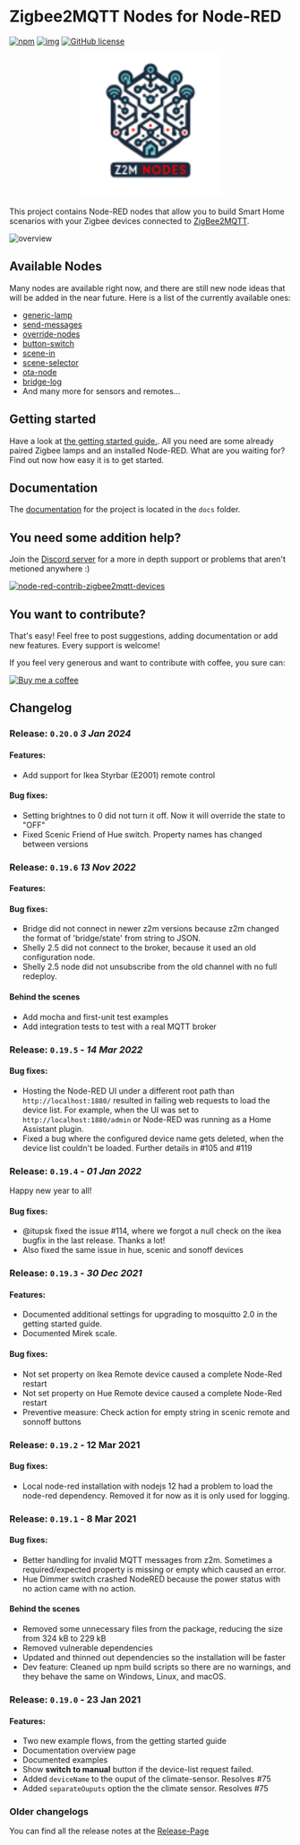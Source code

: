 # Zigbee2MQTT Nodes for Node-RED

[![npm](https://img.shields.io/npm/v/node-red-contrib-zigbee2mqtt-devices?style=for-the-badge)](https://www.npmjs.com/package/node-red-contrib-zigbee2mqtt-devices)
[![img](https://img.shields.io/badge/Node--RED-node--red--contrib--zigbee2mqtt--devices-%23aa4444?style=for-the-badge)](https://flows.nodered.org/node/node-red-contrib-zigbee2mqtt-devices)
[![GitHub license](https://img.shields.io/github/license/Dirnei/node-red-contrib-zigbee2mqtt-devices?style=for-the-badge)](https://github.com/Dirnei/node-red-contrib-zigbee2mqtt-devices/blob/master/LICENSE)


<p align="center">
     <img width="256" height="256" src="resources/logo_white_bg.svg">
</p>

This project contains Node-RED nodes that allow you to build Smart Home scenarios with your Zigbee devices connected to [ZigBee2MQTT](https://www.zigbee2mqtt.io/).

![overview](docs/img/overview.png)

## Available Nodes

Many nodes are available right now, and there are still new node ideas that will be added in the near future. Here is a list of the currently available ones:

- [generic-lamp](docs/nodes/generic-lamp.md)
- [send-messages](docs/nodes/send-messages.md)
- [override-nodes](docs/nodes/override-nodes.md)
- [button-switch](docs/nodes/button-switch.md)
- [scene-in](docs/nodes/scene-in.md)
- [scene-selector](docs/nodes/scene-selector.md)
- [ota-node](docs/nodes/ota-node.md)
- [bridge-log](docs/nodes/bridge-log.md)
- And many more for sensors and remotes...

## Getting started

Have a look at [the getting started guide.](docs/getting-started.md). All you need are some already paired Zigbee lamps and an installed Node-RED. What are you waiting for? Find out now how easy it is to get started.

## Documentation

The [documentation](docs/documentation.md) for the project is located in the `docs` folder.

## You need some addition help?

Join the [Discord server](https://discord.gg/4qCMEhJ) for a more in depth support or problems that aren't metioned anywhere :)

[![node-red-contrib-zigbee2mqtt-devices](https://discordapp.com/api/guilds/760063909465686067/widget.png?style=banner2)](https://discord.gg/4qCMEhJ)

## You want to contribute?

That's easy! Feel free to post suggestions, adding documentation or add new features. Every support is welcome!

If you feel very generous and want to contribute with coffee, you sure can:

[![Buy me a coffee][buymeacoffee-shield]][buymeacoffee]

[buymeacoffee]: https://www.buymeacoffee.com/dirnei
[buymeacoffee-shield]: https://www.buymeacoffee.com/assets/img/custom_images/orange_img.png

## Changelog 

### Release: `0.20.0` _3 Jan 2024_

#### Features:

- Add support for Ikea Styrbar (E2001) remote control

#### Bug fixes:

- Setting brightnes to 0 did not turn it off. Now it will override the state to "OFF"
- Fixed Scenic Friend of Hue switch. Property names has changed between versions

### Release: `0.19.6` _13 Nov 2022_

#### Features:

#### Bug fixes:
- Bridge did not connect in newer z2m versions because z2m changed the format of 'bridge/state' from string to JSON.
- Shelly 2.5 did not connect to the broker, because it used an old configuration node.
- Shelly 2.5 node did not unsubscribe from the old channel with no full redeploy.

#### Behind the scenes
- Add mocha and first-unit test examples
- Add integration tests to test with a real MQTT broker

### Release: `0.19.5` - _14 Mar 2022_

#### Bug fixes:

- Hosting the Node-RED UI under a different root path than `http://localhost:1880/` resulted in failing web requests to load the device list. For example, when the UI was set to `http://localhost:1880/admin` or Node-RED was running as a Home Assistant plugin.
- Fixed a bug where the configured device name gets deleted, when the device list couldn't be loaded. Further details in #105 and #119

### Release: `0.19.4` - _01 Jan 2022_

Happy new year to all!

#### Bug fixes:
- @itupsk fixed the issue #114, where we forgot a null check on the ikea bugfix in the last release. Thanks a lot!
- Also fixed the same issue in hue, scenic and sonoff devices

### Release: `0.19.3` - _30 Dec 2021_

#### Features:
- Documented additional settings for upgrading to mosquitto 2.0 in the getting started guide.
- Documented Mirek scale. 

#### Bug fixes:
- Not set property on Ikea Remote device caused a complete Node-Red restart
- Not set property on Hue Remote device caused a complete Node-Red restart
- Preventive measure: Check action for empty string in scenic remote and sonnoff buttons

### Release: `0.19.2` - 12 Mar 2021

#### Bug fixes:

- Local node-red installation with nodejs 12 had a problem to load the node-red dependency. Removed it for now as it is only used for logging.

### Release: `0.19.1` - 8 Mar 2021

#### Bug fixes:

- Better handling for invalid MQTT messages from z2m. Sometimes a required/expected property is missing or empty which caused an error.
- Hue Dimmer switch crashed NodeRED because the power status with no action came with no action.

#### Behind the scenes

- Removed some unnecessary files from the package, reducing the size from 324 kB to 229 kB
- Removed vulnerable dependencies
- Updated and thinned out dependencies so the installation will be faster
- Dev feature: Cleaned up npm build scripts so there are no warnings, and they behave the same on Windows, Linux, and macOS.

### Release: `0.19.0` - 23 Jan 2021

#### Features:
- Two new example flows, from the getting started guide
- Documentation overview page
- Documented examples
- Show **switch to manual** button if the device-list request failed.
- Added `deviceName` to the ouput of the climate-sensor. Resolves #75
- Added `separateOuputs` option the the climate sensor. Resolves #75

### Older changelogs

You can find all the release notes at the [Release-Page](https://github.com/Dirnei/node-red-contrib-zigbee2mqtt-devices/releases)
